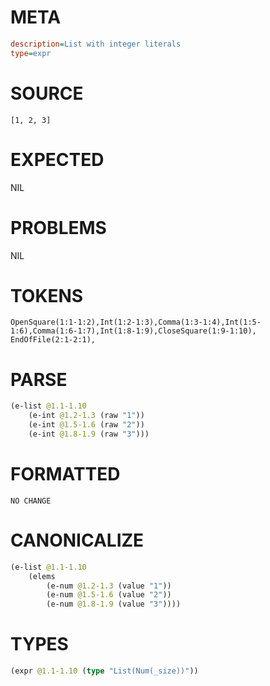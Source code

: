 # META
~~~ini
description=List with integer literals
type=expr
~~~
# SOURCE
~~~roc
[1, 2, 3]
~~~
# EXPECTED
NIL
# PROBLEMS
NIL
# TOKENS
~~~zig
OpenSquare(1:1-1:2),Int(1:2-1:3),Comma(1:3-1:4),Int(1:5-1:6),Comma(1:6-1:7),Int(1:8-1:9),CloseSquare(1:9-1:10),
EndOfFile(2:1-2:1),
~~~
# PARSE
~~~clojure
(e-list @1.1-1.10
	(e-int @1.2-1.3 (raw "1"))
	(e-int @1.5-1.6 (raw "2"))
	(e-int @1.8-1.9 (raw "3")))
~~~
# FORMATTED
~~~roc
NO CHANGE
~~~
# CANONICALIZE
~~~clojure
(e-list @1.1-1.10
	(elems
		(e-num @1.2-1.3 (value "1"))
		(e-num @1.5-1.6 (value "2"))
		(e-num @1.8-1.9 (value "3"))))
~~~
# TYPES
~~~clojure
(expr @1.1-1.10 (type "List(Num(_size))"))
~~~
